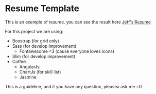 # Resume Template
This is an exemple of resume. you can see the result here [Jeff's Resume](http://dimoura.com/me)

For this project we are using:

* Boostrap (for grid only)
* Sass (for develop improvement)
  * Fontawesome <3 (cause everyone loves icons)
* Slim (for develop improvement)
* Coffee
  * AngularJs
  * ChartJs (for skill list)
  * Jasmine


This is a guideline, and if you have any question, pleasea ask me =D
